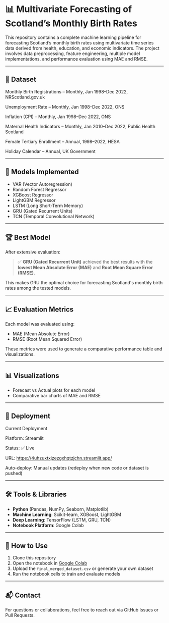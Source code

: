 # 📊 **Multivariate Forecasting of Scotland’s Monthly Birth Rates**

This repository contains a complete machine learning pipeline for forecasting Scotland’s monthly birth rates using multivariate time series data derived from health, education, and economic indicators. The project involves data preprocessing, feature engineering, multiple model implementations, and performance evaluation using MAE and RMSE.

---

## 📁 **Dataset**

Monthly Birth Registrations – Monthly, Jan 1998–Dec 2022, NRScotland.gov.uk

Unemployment Rate – Monthly, Jan 1998–Dec 2022, ONS

Inflation (CPI) – Monthly, Jan 1998–Dec 2022, ONS

Maternal Health Indicators – Monthly, Jan 2010–Dec 2022, Public Health Scotland

Female Tertiary Enrollment – Annual, 1998–2022, HESA

Holiday Calendar – Annual, UK Government


---

## 🧠 **Models Implemented**

- VAR (Vector Autoregression)
- Random Forest Regressor
- XGBoost Regressor
- LightGBM Regressor
- LSTM (Long Short-Term Memory)
- GRU (Gated Recurrent Units)
- TCN (Temporal Convolutional Network)

---

## 🏆 Best Model

After extensive evaluation:

> ✅ **GRU (Gated Recurrent Unit)** achieved the best results with the **lowest Mean Absolute Error (MAE)** and **Root Mean Square Error (RMSE)**.

This makes GRU the optimal choice for forecasting Scotland's monthly birth rates among the tested models.

---

## 📈 Evaluation Metrics

Each model was evaluated using:

- MAE (Mean Absolute Error)
- RMSE (Root Mean Squared Error)

These metrics were used to generate a comparative performance table and visualizations.

---

## 📊 Visualizations

- Forecast vs Actual plots for each model
- Comparative bar charts of MAE and RMSE

---

## 🚀 **Deployment**

Current Deployment

Platform: Streamlit

Status: ✅ Live

URL: https://4uhzuxtxjzezgxhqtzjchn.streamlit.app/

Auto-deploy: Manual updates (redeploy when new code or dataset is pushed)

---

## 🛠️ Tools & Libraries

- **Python** (Pandas, NumPy, Seaborn, Matplotlib)
- **Machine Learning**: Scikit-learn, XGBoost, LightGBM
- **Deep Learning**: TensorFlow (LSTM, GRU, TCN)
- **Notebook Platform**: Google Colab

---

## 🔧 How to Use

1. Clone this repository
2. Open the notebook in [Google Colab](https://colab.research.google.com/)
3. Upload the `final_merged_dataset.csv` or generate your own dataset
4. Run the notebook cells to train and evaluate models

---

## 📬 Contact

For questions or collaborations, feel free to reach out via GitHub Issues or Pull Requests.

